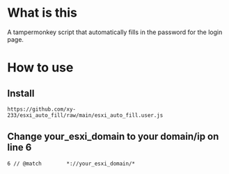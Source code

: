 # What is this
A tampermonkey script that automatically fills in the password for the login page.

# How to use
## Install
`https://github.com/xy-233/esxi_auto_fill/raw/main/esxi_auto_fill.user.js`
## Change your_esxi_domain to your domain/ip on line 6
```
6 // @match        *://your_esxi_domain/*
```
